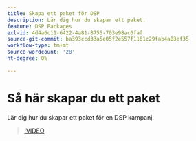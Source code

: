 ```yaml
---
title: Skapa ett paket för DSP
description: Lär dig hur du skapar ett paket.
feature: DSP Packages
exl-id: 4d4a6c11-6422-4a81-8755-703e98ac6faf
source-git-commit: ba393ccd33a5e05f2e557f1161c29fab4a03ef35
workflow-type: tm+mt
source-wordcount: '28'
ht-degree: 0%

---
```


# Så här skapar du ett paket

Lär dig hur du skapar ett paket för en DSP kampanj.

>[!VIDEO](https://video.tv.adobe.com/v/339257)
